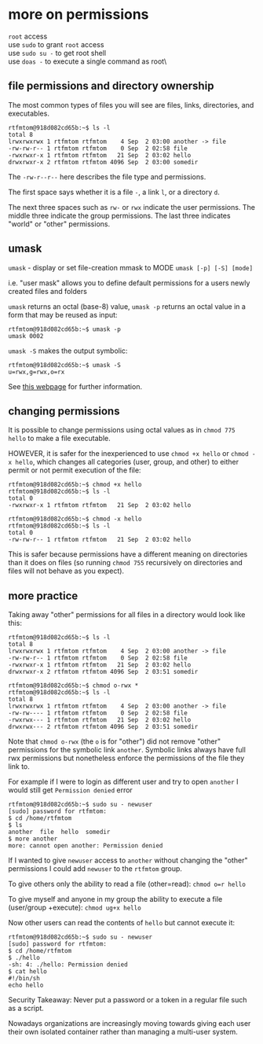 # more on permissions

`root` access\
use `sudo` to grant `root` access\
use `sudo su -` to get root shell\
use `doas -` to execute a single command as root\

## file permissions and directory ownership

The most common types of files you will see are files, links, directories, and executables.

```
rtfmtom@918d082cd65b:~$ ls -l
total 8
lrwxrwxrwx 1 rtfmtom rtfmtom    4 Sep  2 03:00 another -> file
-rw-rw-r-- 1 rtfmtom rtfmtom    0 Sep  2 02:58 file
-rwxrwxr-x 1 rtfmtom rtfmtom   21 Sep  2 03:02 hello
drwxrwxr-x 2 rtfmtom rtfmtom 4096 Sep  2 03:00 somedir
```

The `-rw-r--r--` here describes the file type and permissions.

The first space says whether it is a file `-`, a link `l`, or a directory `d`.

The next three spaces such as `rw-` or `rwx` indicate the user permissions. The middle three indicate the group permissions. The last three indicates "world" or "other" permissions. 

## umask
`umask` - display or set file-creation mmask to MODE
`umask [-p] [-S] [mode]`

i.e. "user mask" allows you to define default permissions for a users newly created files and folders

`umask` returns an octal (base-8) value, `umask -p` returns an octal value in a form that may be reused as input:
```
rtfmtom@918d082cd65b:~$ umask -p
umask 0002
```

`umask -S` makes the output symbolic:
```
rtfmtom@918d082cd65b:~$ umask -S
u=rwx,g=rwx,o=rx
```
See [this webpage](https://phoenixnap.com/kb/what-is-umask) for further information. 

## changing permissions

It is possible to change permissions using octal values as in `chmod 775 hello` to make a file executable.

HOWEVER, it is safer for the inexperienced to use `chmod +x hello` or `chmod -x hello`, which changes all categories (user, group, and other) to either permit or not permit execution of the file:
```
rtfmtom@918d082cd65b:~$ chmod +x hello
rtfmtom@918d082cd65b:~$ ls -l
total 0
-rwxrwxr-x 1 rtfmtom rtfmtom   21 Sep  2 03:02 hello

rtfmtom@918d082cd65b:~$ chmod -x hello
rtfmtom@918d082cd65b:~$ ls -l
total 0
-rw-rw-r-- 1 rtfmtom rtfmtom   21 Sep  2 03:02 hello
```

This is safer because permissions have a different meaning on directories than it does on files (so running `chmod 755` recursively on directories and files will not behave as you expect).

## more practice

Taking away "other" permissions for all files in a directory would look like this:
```
rtfmtom@918d082cd65b:~$ ls -l
total 8
lrwxrwxrwx 1 rtfmtom rtfmtom    4 Sep  2 03:00 another -> file
-rw-rw-r-- 1 rtfmtom rtfmtom    0 Sep  2 02:58 file
-rwxrwxr-x 1 rtfmtom rtfmtom   21 Sep  2 03:02 hello
drwxrwxr-x 2 rtfmtom rtfmtom 4096 Sep  2 03:51 somedir

rtfmtom@918d082cd65b:~$ chmod o-rwx *
rtfmtom@918d082cd65b:~$ ls -l
total 8
lrwxrwxrwx 1 rtfmtom rtfmtom    4 Sep  2 03:00 another -> file
-rw-rw---- 1 rtfmtom rtfmtom    0 Sep  2 02:58 file
-rwxrwx--- 1 rtfmtom rtfmtom   21 Sep  2 03:02 hello
drwxrwx--- 2 rtfmtom rtfmtom 4096 Sep  2 03:51 somedir
```
Note that `chmod o-rwx` (the `o` is for "other") did not remove "other" permissions for the symbolic link `another`. Symbolic links always have full rwx permissions but nonetheless enforce the permissions of the file they link to.

For example if I were to login as different user and try to open `another` I would still get `Permission denied` error
```
rtfmtom@918d082cd65b:~$ sudo su - newuser
[sudo] password for rtfmtom: 
$ cd /home/rtfmtom
$ ls
another  file  hello  somedir
$ more another
more: cannot open another: Permission denied
```
If I wanted to give `newuser` access to `another` without changing the "other" permissions I could add `newuser` to the `rtfmtom` group.

To give others only the ability to read a file (other=read): `chmod o=r hello`

To give myself and anyone in my group the ability to execute a file (user/group +execute): `chmod ug+x hello`

Now other users can read the contents of `hello` but cannot execute it:
```
rtfmtom@918d082cd65b:~$ sudo su - newuser
[sudo] password for rtfmtom: 
$ cd /home/rtfmtom
$ ./hello
-sh: 4: ./hello: Permission denied
$ cat hello
#!/bin/sh
echo hello
```
Security Takeaway: Never put a password or a token in a regular file such as a script. 

Nowadays organizations are increasingly moving towards giving each user their own isolated container rather than managing a multi-user system. 

